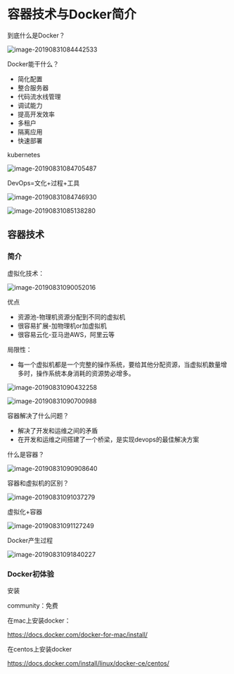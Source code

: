 # 容器技术与Docker简介

到底什么是Docker？

![image-20190831084442533](/Users/zengxiangfei/Documents/mywiki/docker/images/images.png)





Docker能干什么？

- 简化配置
- 整合服务器
- 代码流水线管理
- 调试能力
- 提高开发效率
- 多租户
- 隔离应用
- 快速部署



kubernetes

![image-20190831084705487](/Users/zengxiangfei/Documents/mywiki/docker/images/image-20190831084705487.png)



DevOps=文化+过程+工具

![image-20190831084746930](/Users/zengxiangfei/Documents/mywiki/docker/images/image-20190831084746930.png)





![image-20190831085138280](/Users/zengxiangfei/Documents/mywiki/docker/images/image-20190831085138280.png)





## 容器技术

### 简介

虚拟化技术：

![image-20190831090052016](/Users/zengxiangfei/Documents/mywiki/docker/images/image-20190831090052016.png)

优点

- 资源池-物理机资源分配到不同的虚拟机
- 很容易扩展-加物理机or加虚拟机
- 很容易云化-亚马逊AWS，阿里云等



局限性：

- 每一个虚拟机都是一个完整的操作系统，要给其他分配资源，当虚拟机数量增多时，操作系统本身消耗的资源势必增多。

  



![image-20190831090432258](/Users/zengxiangfei/Documents/mywiki/docker/images/image-20190831090432258.png)



![image-20190831090700988](/Users/zengxiangfei/Documents/mywiki/docker/images/image-20190831090700988.png)



容器解决了什么问题？

- 解决了开发和运维之间的矛盾
- 在开发和运维之间搭建了一个桥梁，是实现devops的最佳解决方案



什么是容器？

![image-20190831090908640](/Users/zengxiangfei/Documents/mywiki/docker/images/image-20190831090908640.png)



容器和虚拟机的区别？

![image-20190831091037279](/Users/zengxiangfei/Documents/mywiki/docker/images/image-20190831091037279.png)



虚拟化+容器

![image-20190831091127249](/Users/zengxiangfei/Documents/mywiki/docker/images/image-20190831091127249.png)



Docker产生过程

![image-20190831091840227](/Users/zengxiangfei/Documents/mywiki/docker/images/image-20190831091840227.png)



### Docker初体验

安装

community：免费

在mac上安装docker：

<https://docs.docker.com/docker-for-mac/install/>

在centos上安装docker

<https://docs.docker.com/install/linux/docker-ce/centos/>







